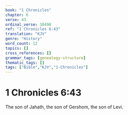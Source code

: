 ```yaml
---
book: "1 Chronicles"
chapter: 6
verse: 43
ordinal_verse: 10498
ref: "1 Chronicles 6:43"
translation: "KJV"
genre: "History"
word_count: 12
topics: []
cross_references: []
grammar_tags: [genealogy-structure]
thematic_tags: []
tags: ["Bible","KJV","1-Chronicles"]
---
```


# 1 Chronicles 6:43

The son of Jahath, the son of Gershom, the son of Levi.
